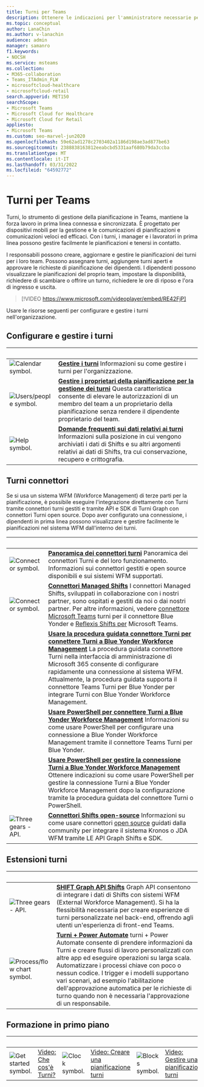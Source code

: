 ```yaml
---
title: Turni per Teams
description: Ottenere le indicazioni per l'amministratore necessarie per configurare e gestire turni, lo strumento di gestione della pianificazione, in Teams.
ms.topic: conceptual
author: LanaChin
ms.author: v-lanachin
audience: admin
manager: samanro
f1.keywords:
- NOCSH
ms.service: msteams
ms.collection:
- M365-collaboration
- Teams_ITAdmin_FLW
- microsoftcloud-healthcare
- microsoftcloud-retail
search.appverid: MET150
searchScope:
- Microsoft Teams
- Microsoft Cloud for Healthcare
- Microsoft Cloud for Retail
appliesto:
- Microsoft Teams
ms.custom: seo-marvel-jun2020
ms.openlocfilehash: 59e62ad1278c2703402a1186d198ae3ad877be63
ms.sourcegitcommit: 2388838163812eeabcbd5331aaf680b79da3ccba
ms.translationtype: MT
ms.contentlocale: it-IT
ms.lasthandoff: 03/31/2022
ms.locfileid: "64592772"
---
```

# <a name="shifts-for-teams"></a>Turni per Teams

Turni, lo strumento di gestione della pianificazione in Teams, mantiene la forza lavoro in prima linea connessa e sincronizzata. È progettato per dispositivi mobili per la gestione e le comunicazioni di pianificazioni e comunicazioni veloci ed efficaci. Con i turni, i manager e i lavoratori in prima linea possono gestire facilmente le pianificazioni e tenersi in contatto.

I responsabili possono creare, aggiornare e gestire le pianificazioni dei turni per i loro team. Possono assegnare turni, aggiungere turni aperti e approvare le richieste di pianificazione dei dipendenti. I dipendenti possono visualizzare le pianificazioni del proprio team, impostare la disponibilità, richiedere di scambiare o offrire un turno, richiedere le ore di riposo e l'ora di ingresso e uscita.

> [!VIDEO https://www.microsoft.com/videoplayer/embed/RE42FjP]

Usare le risorse seguenti per configurare e gestire i turni nell'organizzazione.

## <a name="set-up-and-manage-shifts"></a>Configurare e gestire i turni

|&nbsp;  |&nbsp; |
|---------|---------|
|<img src="/office/media/icons/calendar-teams.png" alt="Calendar symbol.">   |**[Gestire i turni](shifts/manage-the-shifts-app-for-your-organization-in-teams.md)** Informazioni su come gestire i turni per l'organizzazione.         |
|<img src="/office/media/icons/users-people.png" alt="Users/people symbol.">   |**[Gestire i proprietari della pianificazione per la gestione dei turni](shifts/schedule-owner-for-shift-management.md)** Questa caratteristica consente di elevare le autorizzazioni di un membro del team a un proprietario della pianificazione senza rendere il dipendente proprietario del team.         |
|<img src="/office/media/icons/help.png" alt="Help symbol.">     | **[Domande frequenti sui dati relativi ai turni](shifts/shifts-data-faq.md)** Informazioni sulla posizione in cui vengono archiviati i dati di Shifts e su altri argomenti relativi ai dati di Shifts, tra cui conservazione, recupero e crittografia.        |

## <a name="shifts-connectors"></a>Turni connettori

Se si usa un sistema WFM (Workforce Management) di terze parti per la pianificazione, è possibile eseguire l'integrazione direttamente con Turni tramite connettori turni gestiti e tramite API e SDK di Turni Graph con connettori Turni open source. Dopo aver configurato una connessione, i dipendenti in prima linea possono visualizzare e gestire facilmente le pianificazioni nel sistema WFM dall'interno dei turni.

|&nbsp;  |&nbsp;  |
|---------|---------|
|<img src="/office/media/icons/connector-teams.png" alt="Connector symbol.">     | **[Panoramica dei connettori turni](shifts/shifts-connectors.md)** Panoramica dei connettori Turni e del loro funzionamento. Informazioni sui connettori gestiti e open source disponibili e sui sistemi WFM supportati.   |
|<img src="/office/media/icons/connector-teams.png" alt="Connector symbol.">     | **[Connettori Managed Shifts](shifts/shifts-connectors.md#managed-shifts-connectors)** I connettori Managed Shifts, sviluppati in collaborazione con i nostri partner, sono ospitati e gestiti da noi o dai nostri partner. Per altre informazioni, vedere [connettore Microsoft Teams](shifts/shifts-connectors.md#microsoft-teams-shifts-connector-for-blue-yonder) turni per il connettore Blue Yonder e [Reflexis Shifts per](shifts/shifts-connectors.md#reflexis-shifts-connector-for-microsoft-teams) Microsoft Teams.    |
|   | **[Usare la procedura guidata connettore Turni per connettere Turni a Blue Yonder Workforce Management](shifts/shifts-connector-wizard.md)** La procedura guidata connettore Turni nella interfaccia di amministrazione di Microsoft 365 consente di configurare rapidamente una connessione al sistema WFM. Attualmente, la procedura guidata supporta il connettore Teams Turni per Blue Yonder per integrare Turni con Blue Yonder Workforce Management.
|  | **[Usare PowerShell per connettere Turni a Blue Yonder Workforce Management](shifts/shifts-connector-blue-yonder-powershell-setup.md)** Informazioni su come usare PowerShell per configurare una connessione a Blue Yonder Workforce Management tramite il connettore Teams Turni per Blue Yonder.         |
|   | **[Usare PowerShell per gestire la connessione Turni a Blue Yonder Workforce Management](shifts/shifts-connector-powershell-manage.md)** Ottenere indicazioni su come usare PowerShell per gestire la connessione Turni a Blue Yonder Workforce Management dopo la configurazione tramite la procedura guidata del connettore Turni o PowerShell.
|<img src="/office/media/icons/api.png" alt="Three gears - API.">    | **[Connettori Shifts open-source](/microsoftteams/platform/samples/shifts-wfm-connectors)** Informazioni su come usare connettori [open source](https://github.com/OfficeDev/Microsoft-Teams-Shifts-WFM-Connectors) guidati dalla community per integrare il sistema Kronos o JDA WFM tramite LE API Graph Shifts e SDK.    |

## <a name="shifts-extensions"></a>Estensioni turni

|&nbsp;|&nbsp;|
| ------------- | ------------- |
| <img src="/office/media/icons/api.png" alt="Three gears - API."> | **[SHIFT Graph API Shifts](/graph/api/resources/shift)** Graph API consentono di integrare i dati di Shifts con sistemi WFM (External Workforce Management). Si ha la flessibilità necessaria per creare esperienze di turni personalizzate nel back-end, offrendo agli utenti un'esperienza di front-end Teams.             |
|<img src="/office/media/icons/process-flow-teams.png" alt="Process/flow chart symbol."> | **[Turni + Power Automate](https://github.com/OfficeDev/Microsoft-Teams-Shifts-Power-Automate-Templates)** turni + Power Automate consente di prendere informazioni da Turni e creare flussi di lavoro personalizzati con altre app ed eseguire operazioni su larga scala. Automatizzare i processi chiave con poco o nessun codice. I trigger e i modelli supportano vari scenari, ad esempio l'abilitazione dell'approvazione automatica per le richieste di turno quando non è necessaria l'approvazione di un responsabile. |

## <a name="featured-training"></a>Formazione in primo piano

|&nbsp;|&nbsp;|&nbsp;|&nbsp;|&nbsp;|&nbsp;|
| ------------- | ------------- | ------------- | ------------- | ------------- | ------------- |
| <img src="/office/media/icons/get-started-teams.png" alt="Get started symbol.">  |  [Video: Che cos'è Turni?](https://support.office.com/article/what-is-shifts-f8efe6e4-ddb3-4d23-b81b-bb812296b821) |<img src="/office/media/icons/clock-teams.png" alt="Clock symbol."> |  [Video: Creare una pianificazione turni](https://support.microsoft.com/office/create-a-shifts-schedule-2b94ca38-36db-4a1c-8fee-f8f0fec9a984) |<img src="/office/media/icons/blocks-teams.png" alt="Blocks symbol.">|  [Video: Gestire una pianificazione turni](https://support.microsoft.com/office/manage-and-view-a-shifts-schedule-63acda7b-ea39-441a-b1c6-c404a72e79f7) |
